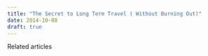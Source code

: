 ```yaml
---
title: "The Secret to Long Term Travel ( Without Burning Out)"
date: 2014-10-08
draft: true
---
```


  
  

<!--more-->

Related articles

